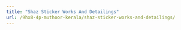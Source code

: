 ```yaml
---
title: "Shaz Sticker Works And Detailings"
url: /9hx8-4p-muthoor-kerala/shaz-sticker-works-and-detailings/
---
```

